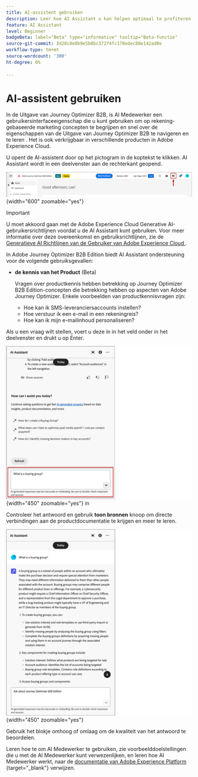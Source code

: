 ```yaml
---
title: AI-assistent gebruiken
description: Leer hoe AI Assistant u kan helpen optimaal te profiteren van de Journey Optimizer B2B Edition-mogelijkheden.
feature: AI Assistant
level: Beginner
badgeBeta: label="Beta" type="informative" tooltip="Beta-functie"
source-git-commit: 3d20c8e8b9e5b8bc37274fc170edec80e142ad8e
workflow-type: tm+mt
source-wordcount: '300'
ht-degree: 0%

---
```


# AI-assistent gebruiken

In de Uitgave van Journey Optimizer B2B, is AI Medewerker een gebruikersinterfaceeigenschap die u kunt gebruiken om op rekening-gebaseerde marketing concepten te begrijpen en snel over de eigenschappen van de Uitgave van Journey Optimizer B2B te navigeren en te leren <!-- get operational insights for your specific environment -->. Het is ook verkrijgbaar in verschillende producten in Adobe Experience Cloud.

U opent de AI-assistent door op het pictogram in de koptekst te klikken. AI Assistant wordt in een deelvenster aan de rechterkant geopend.

![ klik het pictogram om tot de Medewerker toegang te hebben AI ](./assets/ai-assistant-icon-header.png){width="600" zoomable="yes"}

>[!IMPORTANT]
>
>U moet akkoord gaan met de Adobe Experience Cloud Generative AI-gebruikersrichtlijnen voordat u de AI Assistant kunt gebruiken. Voor meer informatie over deze overeenkomst en gebruiksrichtlijnen, zie de [ Generatieve AI Richtlijnen van de Gebruiker van Adobe Experience Cloud ](https://www.adobe.com/legal/licenses-terms/adobe-dx-gen-ai-user-guidelines.html).

In Adobe Journey Optimizer B2B Edition biedt AI Assistant ondersteuning voor de volgende gebruiksgevallen:

* **de kennis van het Product** (Beta)

  Vragen over productkennis hebben betrekking op Journey Optimizer B2B Edition-concepten die betrekking hebben op aspecten van Adobe Journey Optimizer. Enkele voorbeelden van productkennisvragen zijn:

   * Hoe kan ik SMS-leveranciersaccounts instellen?
   * Hoe verstuur ik een e-mail in een rekeningreis?
   * Hoe kan ik mijn e-mailinhoud personaliseren?

<!-- 
* **Operational insights** in journeys (Beta)

    Operational insight questions are about the journey objects in your organization's sandbox. Some examples of operational insight questions or prompts include:

    * How many live journeys do I have in Adobe Journey Optimizer?
    * Give me a list of all the scheduled journeys
    * How many Journeys have been created in the last 7 days?

    >[!NOTE]
    >
    >The only Adobe Journey Optimizer B2B Edition object you have access to ask the AI Assistant operational insights questions about is **Journeys**. It will only have data for the sandbox you are currently in.
-->
Als u een vraag wilt stellen, voert u deze in in het veld onder in het deelvenster en drukt u op Enter.

![ ga een vraag in het tekstvakje ](./assets/ai-assistant-ask-question.png){width="450" zoomable="yes"} in

Controleer het antwoord en gebruik **toon bronnen** knoop om directe verbindingen aan de productdocumentatie te krijgen en meer te leren.

![ Resultaten van de AI Hulp vraag ](./assets/ai-assistant-answer.png){width="450" zoomable="yes"}

Gebruik het blokje omhoog of omlaag om de kwaliteit van het antwoord te beoordelen.

Leren hoe te om AI Medewerker te gebruiken, zie voorbeelddoelstellingen die u met de AI Medewerker kunt verwezenlijken, en leren hoe AI Medewerker werkt, naar de [ documentatie van Adobe Experience Platform ](https://experienceleague.adobe.com/en/docs/experience-platform/ai-assistant/home) {target="_blank"} verwijzen.
